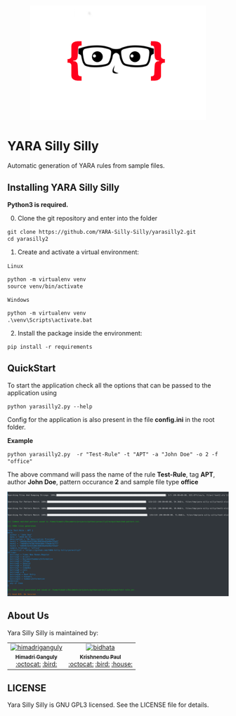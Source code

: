 <p align="center"><img src="https://raw.githubusercontent.com/YARA-Silly-Silly/yarasilly2/master/docs/_static/yarasilly2.png" /></p>

# YARA Silly Silly

Automatic generation of YARA rules from sample files.

## Installing YARA Silly Silly

**Python3 is required.**

0. Clone the git repository and enter into the folder

```
git clone https://github.com/YARA-Silly-Silly/yarasilly2.git
cd yarasilly2
```

1. Create and activate a virtual environment:

`Linux`

```
python -m virtualenv venv
source venv/bin/activate
```

`Windows`

```
python -m virtualenv venv
.\venv\Scripts\activate.bat
```

2. Install the package inside the environment:

```
pip install -r requirements
```

## QuickStart

To start the application check all the options that can be passed to the application using

```
python yarasilly2.py --help
```

Config for the application is also present in the file **config.ini** in the root folder.

**Example**

```
python yarasilly2.py  -r "Test-Rule" -t "APT" -a "John Doe" -o 2 -f "office"
```

The above command will pass the name of the rule **Test-Rule**, tag **APT**, author **John Doe**, pattern occurance **2** and sample file type **office**

<img src="https://github.com/YARA-Silly-Silly/yarasilly2/blob/master/docs/_static/yarasilly2_example.png" />

## About Us

Yara Silly Silly is maintained by:

<table>
  <tr>
    <td align="center"><a href="https://www.linkedin.com/in/hganguly/"><img src="https://avatars0.githubusercontent.com/u/5839433?s=88&u=6ed858dba3762eb0d929b48649b787ac9db112b7&v=4" width="100px;" alt="himadriganguly"/><br /><sub><b>Himadri Ganguly</b></sub></a><br /><a href="https://github.com/himadriganguly" title="Code">:octocat:</a> <a href="https://twitter.com/himadritech" title="Twitter">:bird:</a></td>
    <td align="center"><a href="https://www.linkedin.com/in/krishpaul/"><img src="https://avatars2.githubusercontent.com/u/3284091?s=400&u=9c3983a826301000f0d6b8191fdda6042b065157&v=4" width="100px;" alt="bidhata"/><br /><sub><b>Krishnendu Paul</b></sub></a><br /><a href="https://github.com/bidhata" title="Code">:octocat:</a> <a href="https://twitter.com/bidhata" title="Twitter">:bird:</a> <a href="https://krishnendu.com/" title="Website">:house:</a></td>
  </tr>
</table>

## LICENSE

Yara Silly Silly is GNU GPL3 licensed. See the LICENSE file for details.
